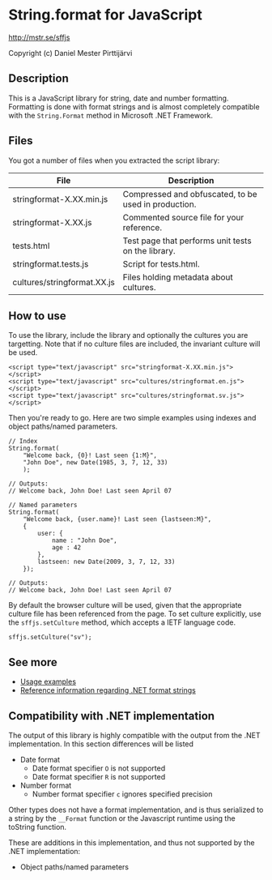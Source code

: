 ﻿
# String.format for JavaScript

http://mstr.se/sffjs

Copyright (c) Daniel Mester Pirttijärvi

## Description

This is a JavaScript library for string, date and number formatting. Formatting 
is done with format strings and is almost completely compatible with the 
`String.Format` method in Microsoft .NET Framework.

## Files

You got a number of files when you extracted the script library:

| File                         | Description                                          |
| ---------------------------- | ---------------------------------------------------- |
| stringformat-X.XX.min.js     | Compressed and obfuscated, to be used in production. |
| stringformat-X.XX.js         | Commented source file for your reference.            |
| tests.html                   | Test page that performs unit tests on the library.   |
| stringformat.tests.js        | Script for tests.html.                               |
| cultures/stringformat.XX.js  | Files holding metadata about cultures.               |


## How to use

To use the library, include the library and optionally the cultures you 
are targetting. Note that if no culture files are included, the invariant 
culture will be used.

```
<script type="text/javascript" src="stringformat-X.XX.min.js"></script>
<script type="text/javascript" src="cultures/stringformat.en.js"></script>
<script type="text/javascript" src="cultures/stringformat.sv.js"></script>
```

Then you're ready to go. Here are two simple examples using indexes and object
paths/named parameters.

```
// Index
String.format(
    "Welcome back, {0}! Last seen {1:M}", 
    "John Doe", new Date(1985, 3, 7, 12, 33)
    );
    
// Outputs: 
// Welcome back, John Doe! Last seen April 07

// Named parameters
String.format(
    "Welcome back, {user.name}! Last seen {lastseen:M}", 
    { 
        user: {
            name : "John Doe", 
            age : 42
        },
        lastseen: new Date(2009, 3, 7, 12, 33) 
    });
    
// Outputs: 
// Welcome back, John Doe! Last seen April 07
```

By default the browser culture will be used, given that the appropriate culture 
file has been referenced from the page. To set culture explicitly, use the 
`sffjs.setCulture` method, which accepts a IETF language code.

```
sffjs.setCulture("sv");
```

## See more

* [Usage examples](http://mstr.se/sffjs)
* [Reference information regarding .NET format strings](http://msdn.microsoft.com/en-us/library/system.string.format.aspx)

## Compatibility with .NET implementation

The output of this library is highly compatible with the output from the .NET 
implementation. In this section differences will be listed

* Date format
    * Date format specifier `O` is not supported
    * Date format specifier `R` is not supported
* Number format
    * Number format specifier `c` ignores specified precision

Other types does not have a format implementation, and is thus serialized to a 
string by the `__Format` function or the Javascript runtime using the toString function.

These are additions in this implementation, and thus not supported by the .NET implementation:

* Object paths/named parameters



